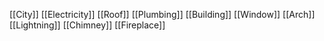 [[City]]
[[Electricity]]
[[Roof]]
[[Plumbing]]
[[Building]]
[[Window]]
[[Arch]]
[[Lightning]]
[[Chimney]]
[[Fireplace]]
